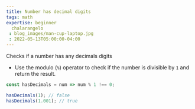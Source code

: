 ```yaml
---
title: Number has decimal digits
tags: math
expertise: beginner
  chalarangelo
 : blog_images/man-cup-laptop.jpg
 : 2022-05-13T05:00:00-04:00
---
```


Checks if a number has any decimals digits

- Use the modulo (`%`) operator to check if the number is divisible by `1` and return the result.

```js
const hasDecimals = num => num % 1 !== 0;
```

```js
hasDecimals(1); // false
hasDecimals(1.001); // true
```
